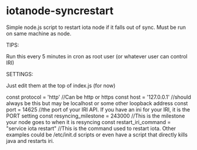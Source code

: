 # iotanode-syncrestart
Simple node.js script to restart iota node if it falls out of sync. Must be run on same machine as node.

TIPS:

Run this every 5 minutes in cron as root user (or whatever user can control IRI)

SETTINGS:

Just edit them at the top of index.js (for now)

const protocol = 'http' //Can be http or https
const host = '127.0.0.1' //should always be this but may be localhost or some other loopback address
const port = 14625 //the port of your IRI API. If you have an ini for your IRI, it is the PORT setting
const resyncing_milestone = 243000 //This is the milestone your node goes to when it is resyncing
const restart_iri_command = "service iota restart" //This is the command used to restart iota. Other examples could be /etc/init.d scripts or even have a script that directly kills java and restarts iri.

